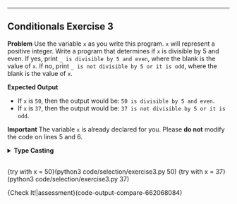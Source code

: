 ----------

## Conditionals Exercise 3

**Problem**
Use the variable `x` as you write this program. `x` will represent a positive integer. Write a program that determines if `x` is divisible by 5 and even. If yes, print `_ is divisible by 5 and even`, where the blank is the value of `x`. If no, print `_ is not divisible by 5 or it is odd`, where the blank is the value of `x`.

**Expected Output**
* If `x` is `50`, then the output would be: `50 is divisible by 5 and even`.
* If `x` is `37`, then the output would be: `37 is not divisible by 5 or it is odd`.


**Important**
The variable `x` is already declared for you. Please **do not** modify the code on lines 5 and 6.

<details>
  <summary><strong>Type Casting</strong></summary>
  Use the <code>str(x)</code> command to type cast the variable <code>x</code> as a string.
</details><br>

{try with x = 50}(python3 code/selection/exercise3.py 50)
{try with x = 37}(python3 code/selection/exercise3.py 37)

{Check It!|assessment}(code-output-compare-662068084)
